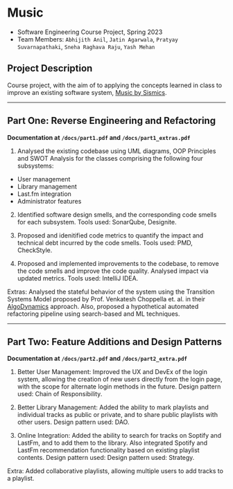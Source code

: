 # Music
- Software Engineering Course Project, Spring 2023
- Team Members: `Abhijith Anil`, `Jatin Agarwala`, `Pratyay Suvarnapathaki`, `Sneha Raghava Raju`, `Yash Mehan`

## Project Description
Course project, with the aim of to applying the concepts learned in class to improve an existing software system, [Music by Sismics](https://github.com/sismics/music).

---

## Part One: Reverse Engineering and Refactoring
**Documentation at `/docs/part1.pdf` and `/docs/part1_extras.pdf`**

1. Analysed the existing codebase using UML diagrams, OOP Principles and SWOT Analysis for the classes comprising the following four subsystems:
  - User management 
  - Library management
  - Last.fm integration
  - Administrator features

2. Identified software design smells, and the corresponding code smells for each subsystem. Tools used: SonarQube, Designite.

3. Proposed and idenitified code metrics to quantify the impact and technical debt incurred by the code smells. Tools used: PMD, CheckStyle.

4. Proposed and implemented improvements to the codebase, to remove the code smells and improve the code quality. Analysed impact via updated metrics. Tools used: IntelliJ IDEA.

Extras: Analysed the stateful behavior of the system using the Transition Systems Model proposed by Prof. Venkatesh Choppella et. al. in their [AlgoDynamics](https://algodynamics.gitlab.io/) approach. Also, proposed a hypothetical automated refactoring pipeline using search-based and ML techniques.

---

## Part Two: Feature Additions and Design Patterns
**Documentation at `/docs/part2.pdf` and `/docs/part2_extra.pdf`**

1. Better User Management: Improved the UX and DevEx of the login system, allowing the creation of new users directly from the login page, with the scope for alternate login methods in the future. Design pattern used: Chain of Responsibility.

2. Better Library Management: Added the ability to mark playlists and individual tracks as public or private, and to share public playlists with other users. Design pattern used: DAO.

3. Online Integration: Added the ability to search for tracks on Soptify and LastFm, and to add them to the library. Also integrated Spotify and LastFm recommendation functionality based on existing playlist contents. Design pattern used: Design pattern used: Strategy.

Extra: Added collaborative playlists, allowing multiple users to add tracks to a playlist.